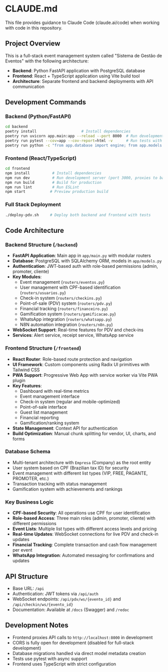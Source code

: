 # CLAUDE.md

This file provides guidance to Claude Code (claude.ai/code) when working with code in this repository.

## Project Overview

This is a full-stack event management system called "Sistema de Gestão de Eventos" with the following architecture:

- **Backend**: Python FastAPI application with PostgreSQL database
- **Frontend**: React + TypeScript application using Vite build tool
- **Architecture**: Separate frontend and backend deployments with API communication

## Development Commands

### Backend (Python/FastAPI)
```bash
cd backend
poetry install                    # Install dependencies
poetry run uvicorn app.main:app --reload --port 8000  # Run development server
poetry run pytest --cov=app --cov-report=html -v      # Run tests with coverage
poetry run python -c "from app.database import engine; from app.models import Base; Base.metadata.create_all(bind=engine)"  # Create database tables
```

### Frontend (React/TypeScript)
```bash
cd frontend
npm install          # Install dependencies
npm run dev          # Run development server (port 3000, proxies to backend:8000)
npm run build        # Build for production
npm run lint         # Run ESLint
npm start           # Preview production build
```

### Full Stack Deployment
```bash
./deploy-pdv.sh     # Deploy both backend and frontend with tests
```

## Code Architecture

### Backend Structure (`/backend`)
- **FastAPI Application**: Main app in `app/main.py` with modular routers
- **Database**: PostgreSQL with SQLAlchemy ORM, models in `app/models.py`
- **Authentication**: JWT-based auth with role-based permissions (admin, promoter, cliente)
- **Key Modules**:
  - Event management (`routers/eventos.py`)
  - User management with CPF-based identification (`routers/usuarios.py`)
  - Check-in system (`routers/checkins.py`)
  - Point-of-sale (PDV) system (`routers/pdv.py`)
  - Financial tracking (`routers/financeiro.py`)
  - Gamification system (`routers/gamificacao.py`)
  - WhatsApp integration (`routers/whatsapp.py`)
  - N8N automation integration (`routers/n8n.py`)
- **WebSocket Support**: Real-time features for PDV and check-ins
- **Services**: Alert service, receipt service, WhatsApp service

### Frontend Structure (`/frontend`)
- **React Router**: Role-based route protection and navigation
- **UI Framework**: Custom components using Radix UI primitives with Tailwind CSS
- **PWA Support**: Progressive Web App with service worker via Vite PWA plugin
- **Key Features**:
  - Dashboard with real-time metrics
  - Event management interface
  - Check-in system (regular and mobile-optimized)
  - Point-of-sale interface
  - Guest list management
  - Financial reporting
  - Gamification/ranking system
- **State Management**: Context API for authentication
- **Build Optimization**: Manual chunk splitting for vendor, UI, charts, and forms

### Database Schema
- Multi-tenant architecture with `Empresa` (Company) as the root entity
- User system based on CPF (Brazilian tax ID) for security
- Event management with different list types (VIP, FREE, PAGANTE, PROMOTER, etc.)
- Transaction tracking with status management
- Gamification system with achievements and rankings

### Key Business Logic
- **CPF-based Security**: All operations use CPF for user identification
- **Role-based Access**: Three main roles (admin, promoter, cliente) with different permissions  
- **Event Lists**: Multiple list types with different access levels and pricing
- **Real-time Updates**: WebSocket connections for live PDV and check-in updates
- **Financial Tracking**: Complete transaction and cash flow management per event
- **WhatsApp Integration**: Automated messaging for confirmations and updates

## API Structure
- Base URL: `/api`
- Authentication: JWT tokens via `/api/auth`
- WebSocket endpoints: `/api/pdv/ws/{evento_id}` and `/api/checkin/ws/{evento_id}`
- Documentation: Available at `/docs` (Swagger) and `/redoc`

## Development Notes
- Frontend proxies API calls to `http://localhost:8000` in development
- CORS is fully open for development (disabled for full-stack development)
- Database migrations handled via direct model metadata creation
- Tests use pytest with async support
- Frontend uses TypeScript with strict configuration